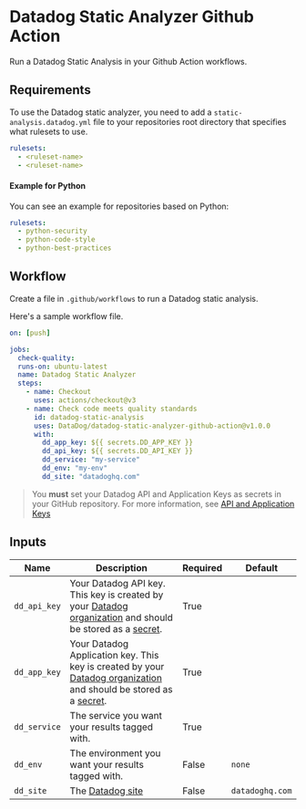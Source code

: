 # Datadog Static Analyzer Github Action

Run a Datadog Static Analysis in your Github Action workflows.

## Requirements

To use the Datadog static analyzer, you need to add a `static-analysis.datadog.yml` file to your repositories root directory that specifies what rulesets to use.

```yaml
rulesets:
  - <ruleset-name>
  - <ruleset-name>
```

#### Example for Python

You can see an example for repositories based on Python:

```yaml
rulesets:
  - python-security
  - python-code-style
  - python-best-practices
```

## Workflow

Create a file in `.github/workflows` to run a Datadog static analysis.

Here's a sample workflow file.

```yaml
on: [push]

jobs:
  check-quality:
  runs-on: ubuntu-latest
  name: Datadog Static Analyzer
  steps:
    - name: Checkout
      uses: actions/checkout@v3
    - name: Check code meets quality standards
      id: datadog-static-analysis
      uses: DataDog/datadog-static-analyzer-github-action@v1.0.0
      with:
        dd_app_key: ${{ secrets.DD_APP_KEY }}
        dd_api_key: ${{ secrets.DD_API_KEY }}
        dd_service: "my-service"
        dd_env: "my-env"
        dd_site: "datadoghq.com"
```

> You **must** set your Datadog API and Application Keys as secrets in your GitHub repository. For more information, see [API and Application Keys](1)

## Inputs

| Name         | Description                                                                                                                | Required | Default         |
|--------------|----------------------------------------------------------------------------------------------------------------------------|----------|-----------------|
| `dd_api_key` | Your Datadog API key. This key is created by your [Datadog organization][1] and should be stored as a [secret][2].         | True     |                 |
| `dd_app_key` | Your Datadog Application key. This key is created by your [Datadog organization][1] and should be stored as a [secret][2]. | True     |                 |
| `dd_service` | The service you want your results tagged with.                                                                             | True     |                 |
| `dd_env`     | The environment you want your results tagged with.                                                                         | False    | `none`          |
| `dd_site`    | The [Datadog site](https://docs.datadoghq.com/getting_started/site/)                                                       | False    | `datadoghq.com` |


[1]: https://docs.datadoghq.com/account_management/api-app-keys/
[2]: https://docs.github.com/en/actions/security-guides/encrypted-secrets
